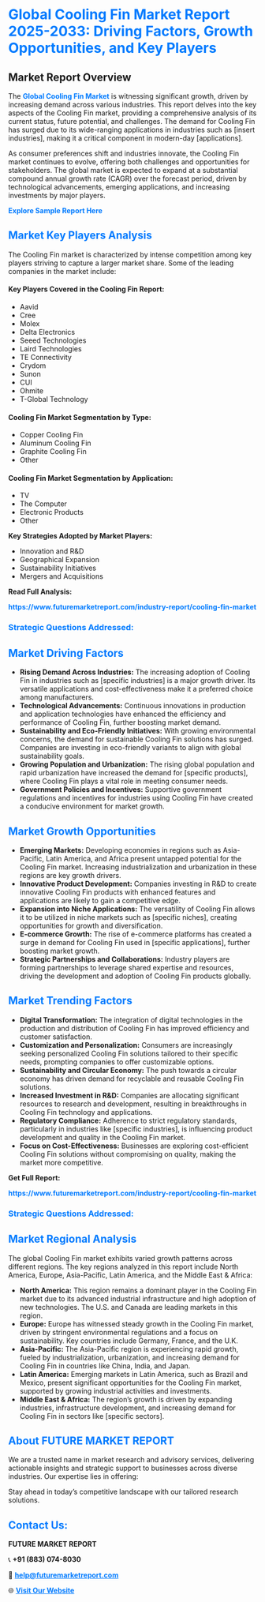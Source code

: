<h1 style="color: #007BFF;">Global Cooling Fin Market Report 2025-2033: Driving Factors, Growth Opportunities, and Key Players</h1>

<section id="overview">
<h2>Market Report Overview</h2>
<p>The <a href="https://www.futuremarketreport.com/industry-report/cooling-fin-market" style="color: #007BFF; text-decoration: none;"><strong>Global Cooling Fin Market</strong></a> is witnessing significant growth, driven by increasing demand across various industries. This report delves into the key aspects of the Cooling Fin market, providing a comprehensive analysis of its current status, future potential, and challenges. The demand for Cooling Fin has surged due to its wide-ranging applications in industries such as [insert industries], making it a critical component in modern-day [applications].</p>
<p>As consumer preferences shift and industries innovate, the Cooling Fin market continues to evolve, offering both challenges and opportunities for stakeholders. The global market is expected to expand at a substantial compound annual growth rate (CAGR) over the forecast period, driven by technological advancements, emerging applications, and increasing investments by major players.</p>
</section>

<section id="overview">
<p><a href="https://www.futuremarketreport.com/request-sample/reportId=103699" style="color: #007BFF; text-decoration: none;"><strong>Explore Sample Report Here</strong></a></p>
</section>

<section id="key-players">
<h2 style="color: #007BFF;">Market Key Players Analysis</h2>
<p>The Cooling Fin market is characterized by intense competition among key players striving to capture a larger market share. Some of the leading companies in the market include:</p>
<h4>Key Players Covered in the Cooling Fin Report:</h4>
<ul><li>Aavid</li><li>Cree</li><li>Molex</li><li>Delta Electronics</li><li>Seeed Technologies</li><li>Laird Technologies</li><li>TE Connectivity</li><li>Crydom</li><li>Sunon</li><li>CUI</li><li>Ohmite</li><li>T-Global Technology</li></ul>
<h4>Cooling Fin Market Segmentation by Type:</h4>
<ul><li>Copper Cooling Fin</li><li>Aluminum Cooling Fin</li><li>Graphite Cooling Fin</li><li>Other</li></ul>

<h4>Cooling Fin Market Segmentation by Application:</h4>
<ul><li>TV</li><li>The Computer</li><li>Electronic Products</li><li>Other</li></ul>
<p><strong>Key Strategies Adopted by Market Players:</strong></p>
<ul>
<li>Innovation and R&D</li>
<li>Geographical Expansion</li>
<li>Sustainability Initiatives</li>
<li>Mergers and Acquisitions</li>
</ul>
</section>

<section>
<p><strong>Read Full Analysis: </strong></p><a href="https://www.futuremarketreport.com/industry-report/cooling-fin-market" style="color: #007BFF; text-decoration: none;"><strong>https://www.futuremarketreport.com/industry-report/cooling-fin-market</strong></a>
<h3 style="color: #007BFF;">Strategic Questions Addressed:</h3>
</section>

<section id="driving-factors">
<h2 style="color: #007BFF;">Market Driving Factors</h2>
<ul>
<li><strong>Rising Demand Across Industries:</strong> The increasing adoption of Cooling Fin in industries such as [specific industries] is a major growth driver. Its versatile applications and cost-effectiveness make it a preferred choice among manufacturers.</li>
<li><strong>Technological Advancements:</strong> Continuous innovations in production and application technologies have enhanced the efficiency and performance of Cooling Fin, further boosting market demand.</li>
<li><strong>Sustainability and Eco-Friendly Initiatives:</strong> With growing environmental concerns, the demand for sustainable Cooling Fin solutions has surged. Companies are investing in eco-friendly variants to align with global sustainability goals.</li>
<li><strong>Growing Population and Urbanization:</strong> The rising global population and rapid urbanization have increased the demand for [specific products], where Cooling Fin plays a vital role in meeting consumer needs.</li>
<li><strong>Government Policies and Incentives:</strong> Supportive government regulations and incentives for industries using Cooling Fin have created a conducive environment for market growth.</li>
</ul>
</section>

<section id="growth-opportunities">
<h2 style="color: #007BFF;">Market Growth Opportunities</h2>
<ul>
<li><strong>Emerging Markets:</strong> Developing economies in regions such as Asia-Pacific, Latin America, and Africa present untapped potential for the Cooling Fin market. Increasing industrialization and urbanization in these regions are key growth drivers.</li>
<li><strong>Innovative Product Development:</strong> Companies investing in R&D to create innovative Cooling Fin products with enhanced features and applications are likely to gain a competitive edge.</li>
<li><strong>Expansion into Niche Applications:</strong> The versatility of Cooling Fin allows it to be utilized in niche markets such as [specific niches], creating opportunities for growth and diversification.</li>
<li><strong>E-commerce Growth:</strong> The rise of e-commerce platforms has created a surge in demand for Cooling Fin used in [specific applications], further boosting market growth.</li>
<li><strong>Strategic Partnerships and Collaborations:</strong> Industry players are forming partnerships to leverage shared expertise and resources, driving the development and adoption of Cooling Fin products globally.</li>
</ul>
</section>

<section id="trending-factors">
<h2 style="color: #007BFF;">Market Trending Factors</h2>
<ul>
<li><strong>Digital Transformation:</strong> The integration of digital technologies in the production and distribution of Cooling Fin has improved efficiency and customer satisfaction.</li>
<li><strong>Customization and Personalization:</strong> Consumers are increasingly seeking personalized Cooling Fin solutions tailored to their specific needs, prompting companies to offer customizable options.</li>
<li><strong>Sustainability and Circular Economy:</strong> The push towards a circular economy has driven demand for recyclable and reusable Cooling Fin solutions.</li>
<li><strong>Increased Investment in R&D:</strong> Companies are allocating significant resources to research and development, resulting in breakthroughs in Cooling Fin technology and applications.</li>
<li><strong>Regulatory Compliance:</strong> Adherence to strict regulatory standards, particularly in industries like [specific industries], is influencing product development and quality in the Cooling Fin market.</li>
<li><strong>Focus on Cost-Effectiveness:</strong> Businesses are exploring cost-efficient Cooling Fin solutions without compromising on quality, making the market more competitive.</li>
</ul>
</section>

<section>
<p><strong>Get Full Report: </strong></p><a href="https://www.futuremarketreport.com/industry-report/cooling-fin-market" style="color: #007BFF; text-decoration: none;"><strong>https://www.futuremarketreport.com/industry-report/cooling-fin-market</strong></a>
<h3 style="color: #007BFF;">Strategic Questions Addressed:</h3>
</section>


<section id="regional-analysis">
<h2 style="color: #007BFF;">Market Regional Analysis</h2>
<p>The global Cooling Fin market exhibits varied growth patterns across different regions. The key regions analyzed in this report include North America, Europe, Asia-Pacific, Latin America, and the Middle East & Africa:</p>
<ul>
<li><strong>North America:</strong> This region remains a dominant player in the Cooling Fin market due to its advanced industrial infrastructure and high adoption of new technologies. The U.S. and Canada are leading markets in this region.</li>
<li><strong>Europe:</strong> Europe has witnessed steady growth in the Cooling Fin market, driven by stringent environmental regulations and a focus on sustainability. Key countries include Germany, France, and the U.K.</li>
<li><strong>Asia-Pacific:</strong> The Asia-Pacific region is experiencing rapid growth, fueled by industrialization, urbanization, and increasing demand for Cooling Fin in countries like China, India, and Japan.</li>
<li><strong>Latin America:</strong> Emerging markets in Latin America, such as Brazil and Mexico, present significant opportunities for the Cooling Fin market, supported by growing industrial activities and investments.</li>
<li><strong>Middle East & Africa:</strong> The region’s growth is driven by expanding industries, infrastructure development, and increasing demand for Cooling Fin in sectors like [specific sectors].</li>
</ul>
</section>

<footer>
<h2 style="color: #007BFF;">About FUTURE MARKET REPORT</h2>
<p>We are a trusted name in market research and advisory services, delivering actionable insights and strategic support to businesses across diverse industries. Our expertise lies in offering:</p>

<p>Stay ahead in today’s competitive landscape with our tailored research solutions.</p>

<h2 style="color: #007BFF;">Contact Us:</h2>
<p><strong>FUTURE MARKET REPORT</strong></p>
<p>📞 <strong>+91 (883) 074-8030</strong></p>
<p>📧 <strong><a href="mailto:help@futuremarketreport.com" style="color: #007BFF;">help@futuremarketreport.com</a></strong></p>
<p>🌐 <strong><a href="https://www.futuremarketreport.com/" style="color: #007BFF;">Visit Our Website</a></strong></p>
</footer>